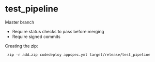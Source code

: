 # test_pipeline

Master branch

* Require status checks to pass before merging
* Require signed commits


Creating the zip:

     zip -r add.zip codedeploy appspec.yml target/release/test_pipeline
